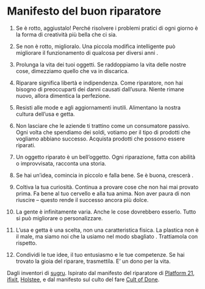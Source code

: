 Manifesto del buon riparatore
=====================

1. Se è rotto, aggiustalo! Perché risolvere i problemi pratici di ogni giorno è la  forma di creatività più bella che ci sia.

2. Se non è rotto, miglioralo. Una piccola modifica intelligente può migliorare il funzionamento di qualcosa per diversi anni .

3. Prolunga la vita dei tuoi oggetti. Se raddoppiamo la vita delle nostre cose, dimezziamo quello che va in discarica.

4. Riparare significa libertà e indipendenza. Come riparatore, non hai bisogno di preoccuparti dei danni causati dall’usura. Niente rimane nuovo, allora dimentica la perfezione.

5. Resisti alle mode e agli aggiornamenti inutili. Alimentano la nostra cultura dell’usa e getta.

6. Non lasciare che le aziende ti trattino come un consumatore passivo. Ogni volta che spendiamo dei soldi, votiamo per il tipo di prodotti che vogliamo abbiano successo. Acquista prodotti che possono essere riparati.

7. Un oggetto riparato è un bell’oggetto. Ogni riparazione, fatta con abilità o improvvisata, racconta una storia.

8. Se hai un’idea, comincia in piccolo e falla bene. Se è buona, crescerà .

9. Coltiva la tua curiosità. Continua a provare cose che non hai mai provato prima. Fa bene al tuo cervello e alla tua anima. Non aver paura di non riuscire – questo rende il successo ancora più dolce.

10. La gente è infinitamente varia. Anche le cose dovrebbero esserlo. Tutto si può migliorare o personalizzare.

11. L’usa e getta è una scelta, non una caratteristica fisica. La plastica non è il male, ma siamo noi che la usiamo nel modo sbagliato . Trattiamola con rispetto.

12. Condividi le tue idee, il tuo entusiasmo e le tue competenze. Se hai trovato la gioia del riparare, trasmettila. E’ un dono per la vita.

Dagli inventori di [sugru](https://sugru.com).
Ispirato dal manifesto del riparatore di [Platform 21](http://www.platform21.nl), [ifixit](http://www.ifixit.com/), [Holstee](http://shop.holstee.com/pages/about), e dal manifesto sul culto del fare [Cult of Done](http://www.brepettis.com/blog/2009/3/3/the-cult-of-done-manifesto.html).
